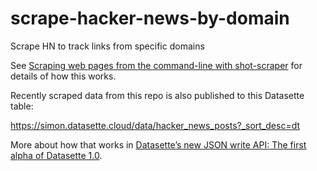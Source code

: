 # scrape-hacker-news-by-domain

Scrape HN to track links from specific domains

See [Scraping web pages from the command-line with shot-scraper](https://simonwillison.net/2022/Mar/14/scraping-web-pages-shot-scraper/) for details of how this works.

Recently scraped data from this repo is also published to this Datasette table:

https://simon.datasette.cloud/data/hacker_news_posts?_sort_desc=dt

More about how that works in [Datasette’s new JSON write API: The first alpha of Datasette 1.0](https://simonwillison.net/2022/Dec/2/datasette-write-api/).

